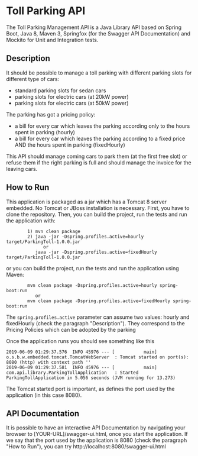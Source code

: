 # Toll Parking API

The Toll Parking Management API is a Java Library API based on Spring Boot, Java 8, Maven 3, Springfox (for the Swagger API Documentation) and Mockito for Unit and Integration tests.

## Description

It should be possible to manage a toll parking with different parking slots for different type of cars:
* standard parking slots for sedan cars
* parking slots for electric cars (at 20kW power)
* parking slots for electric cars (at 50kW power)

The parking has got a pricing policy:
* a bill for every car which leaves the parking according only to the hours spent in parking (hourly)
* a bill for every car which leaves the parking according to a fixed price AND the hours spent in parking (fixedHourly)

This API should manage coming cars to park them (at the first free slot) or refuse them if the right parking is full and should manage the invoice for the leaving cars.

## How to Run

This application is packaged as a jar which has a Tomcat 8 server embedded. No Tomcat or JBoss installation is necessary.
First, you have to clone the repository.
Then, you can build the project, run the tests and run the application with: 

```
        1) mvn clean package
        2) java -jar -Dspring.profiles.active=hourly target/ParkingToll-1.0.0.jar
              or
           java -jar -Dspring.profiles.active=fixedHourly target/ParkingToll-1.0.0.jar
```

or you can build the project, run the tests and run the application using Maven:

```
        mvn clean package -Dspring.profiles.active=hourly spring-boot:run
           or
        mvn clean package -Dspring.profiles.active=fixedHourly spring-boot:run
```

The ```spring.profiles.active``` parameter can assume two values: hourly and fixedHourly (check the paragraph "Description"). 
They correspond to the Pricing Policies which can be adopted by the parking

Once the application runs you should see something like this

```
2019-06-09 01:29:37.576  INFO 45976 --- [           main] o.s.b.w.embedded.tomcat.TomcatWebServer  : Tomcat started on port(s): 8080 (http) with context path ''
2019-06-09 01:29:37.581  INFO 45976 --- [           main] com.api.library.ParkingTollApplication   : Started ParkingTollApplication in 5.056 seconds (JVM running for 13.273)
```

The Tomcat started port is important, as defines the port used by the application (in this case 8080).

## API Documentation

It is possible to have an interactive API Documentation by navigating your browser to [YOUR-URL]/swagger-ui.html, once you start the application. 
If we say that the port used by the application is 8080 (check the paragraph "How to Run"), you can try http://localhost:8080/swagger-ui.html 


